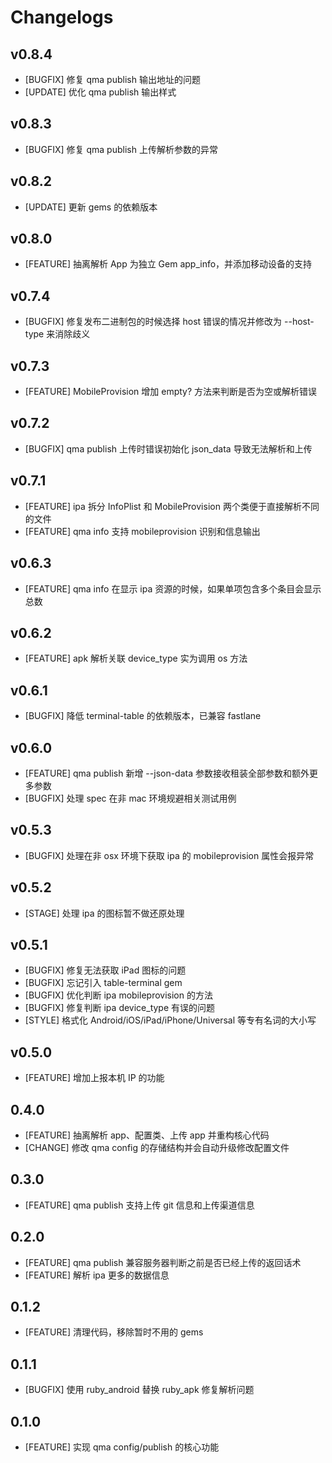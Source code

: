 # Changelogs

## v0.8.4

- [BUGFIX] 修复 qma publish 输出地址的问题
- [UPDATE] 优化 qma publish 输出样式

## v0.8.3

- [BUGFIX] 修复 qma publish 上传解析参数的异常

## v0.8.2

- [UPDATE] 更新 gems 的依赖版本

## v0.8.0

- [FEATURE] 抽离解析 App 为独立 Gem app_info，并添加移动设备的支持

## v0.7.4

- [BUGFIX] 修复发布二进制包的时候选择 host 错误的情况并修改为 --host-type 来消除歧义

## v0.7.3

- [FEATURE] MobileProvision 增加 empty? 方法来判断是否为空或解析错误

## v0.7.2

- [BUGFIX] qma publish 上传时错误初始化 json_data 导致无法解析和上传

## v0.7.1

- [FEATURE] ipa 拆分 InfoPlist 和 MobileProvision 两个类便于直接解析不同的文件
- [FEATURE] qma info 支持 mobileprovision 识别和信息输出

## v0.6.3

- [FEATURE] qma info 在显示 ipa 资源的时候，如果单项包含多个条目会显示总数

## v0.6.2

- [FEATURE] apk 解析关联 device_type 实为调用 os 方法

## v0.6.1

- [BUGFIX] 降低 terminal-table 的依赖版本，已兼容 fastlane

## v0.6.0

- [FEATURE] qma publish 新增 --json-data 参数接收租装全部参数和额外更多参数
- [BUGFIX] 处理 spec 在非 mac 环境规避相关测试用例

## v0.5.3

- [BUGFIX] 处理在非 osx 环境下获取 ipa 的 mobileprovision 属性会报异常

## v0.5.2

- [STAGE] 处理 ipa 的图标暂不做还原处理

## v0.5.1

- [BUGFIX] 修复无法获取 iPad 图标的问题
- [BUGFIX] 忘记引入 table-terminal gem
- [BUGFIX] 优化判断 ipa mobileprovision 的方法
- [BUGFIX] 修复判断 ipa device_type 有误的问题
- [STYLE] 格式化 Android/iOS/iPad/iPhone/Universal 等专有名词的大小写

## v0.5.0

- [FEATURE] 增加上报本机 IP 的功能

## 0.4.0

- [FEATURE] 抽离解析 app、配置类、上传 app 并重构核心代码
- [CHANGE] 修改 qma config 的存储结构并会自动升级修改配置文件

## 0.3.0

- [FEATURE] qma publish 支持上传 git 信息和上传渠道信息

## 0.2.0

- [FEATURE] qma publish 兼容服务器判断之前是否已经上传的返回话术
- [FEATURE] 解析 ipa 更多的数据信息

## 0.1.2

- [FEATURE] 清理代码，移除暂时不用的 gems

## 0.1.1

- [BUGFIX] 使用 ruby_android 替换 ruby_apk 修复解析问题

## 0.1.0

- [FEATURE] 实现 qma config/publish 的核心功能

